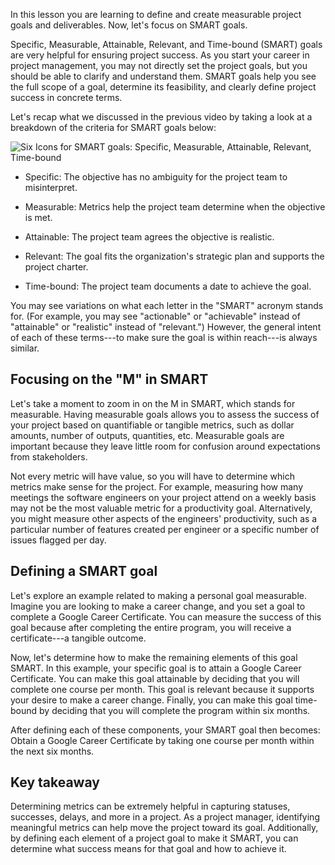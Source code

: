 In this lesson you are learning to define and create measurable project goals and deliverables. Now, let's focus on SMART goals.

Specific, Measurable, Attainable, Relevant, and Time-bound (SMART) goals are very helpful for ensuring project success. As you start your career in project management, you may not directly set the project goals, but you should be able to clarify and understand them. SMART goals help you see the full scope of a goal, determine its feasibility, and clearly define project success in concrete terms. 

Let's recap what we discussed in the previous video by taking a look at a breakdown of the criteria for SMART goals below: 

![Six Icons for SMART goals: Specific, Measurable, Attainable, Relevant, Time-bound](https://d3c33hcgiwev3.cloudfront.net/imageAssetProxy.v1/6OlXlIjhSLmpV5SI4Vi5_A_05b70303b9a6415cb209eba399439e10_C2M2L1R1-01.png?expiry=1647648000000&hmac=0LAgq7e_vbay1DsZd6I5FZu9AHILCuxVfPf-4caAu1c)

-   Specific: The objective has no ambiguity for the project team to misinterpret. 

-   Measurable: Metrics help the project team determine when the objective is met.

-   Attainable: The project team agrees the objective is realistic.

-   Relevant: The goal fits the organization's strategic plan and supports the project charter.

-   Time-bound: The project team documents a date to achieve the goal.

You may see variations on what each letter in the "SMART" acronym stands for. (For example, you may see "actionable" or "achievable" instead of "attainable" or "realistic" instead of "relevant.") However, the general intent of each of these terms---to make sure the goal is within reach---is always similar.

Focusing on the "M" in SMART
----------------------------

Let's take a moment to zoom in on the M in SMART, which stands for measurable. Having measurable goals allows you to assess the success of your project based on quantifiable or tangible  metrics, such as dollar amounts, number of outputs, quantities, etc. Measurable goals are important because they leave little room for confusion around expectations from stakeholders. 

Not every metric will have value, so you will have to determine which metrics make sense for the project. For example, measuring how many meetings the software engineers on your project attend on a weekly basis may not be the most valuable metric for a productivity goal. Alternatively, you might measure other aspects of the engineers' productivity, such as a particular number of features created per engineer or a specific number of issues flagged per day.

Defining a SMART goal
---------------------

Let's explore an example related to making a personal goal measurable. Imagine you are looking to make a career change, and you set a goal to complete a Google Career Certificate. You can measure the success of this goal because after completing the entire program, you will receive a certificate---a tangible outcome.

Now, let's determine how to make the remaining elements of this goal SMART. In this example, your specific goal is to attain a  Google Career Certificate. You can make this goal attainable by deciding that you will complete one course per month. This goal is relevant because it supports your desire to make a career change. Finally, you can make this goal time-bound by deciding that you will complete the program within six months.

After defining each of these components, your SMART goal then becomes: Obtain a Google Career Certificate by taking one course per month within the next six months.

Key takeaway
------------

Determining metrics can be extremely helpful in capturing statuses, successes, delays, and more in a project. As a project manager, identifying meaningful metrics can help move the project toward its goal. Additionally, by defining each element of a project goal to make it SMART, you can determine what success means for that goal and how to achieve it.